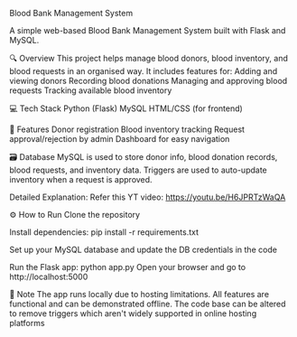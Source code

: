 Blood Bank Management System

A simple web-based Blood Bank Management System built with Flask and MySQL.

🔍 Overview
This project helps manage blood donors, blood inventory, and blood requests in an organised way. It includes features for:
Adding and viewing donors
Recording blood donations
Managing and approving blood requests
Tracking available blood inventory

💻 Tech Stack
Python (Flask)
MySQL
HTML/CSS (for frontend)

📂 Features
Donor registration
Blood inventory tracking
Request approval/rejection by admin
Dashboard for easy navigation

🗃️ Database
MySQL is used to store donor info, blood donation records, blood requests, and inventory data. Triggers are used to auto-update inventory when a request is approved.

Detailed Explanation:
Refer this YT video: https://youtu.be/H6JPRTzWaQA

⚙️ How to Run
Clone the repository

Install dependencies:
pip install -r requirements.txt

Set up your MySQL database and update the DB credentials in the code

Run the Flask app:
python app.py
Open your browser and go to http://localhost:5000

📎 Note
The app runs locally due to hosting limitations. All features are functional and can be demonstrated offline.
The code base can be altered to remove triggers which aren't widely supported in online hosting platforms
